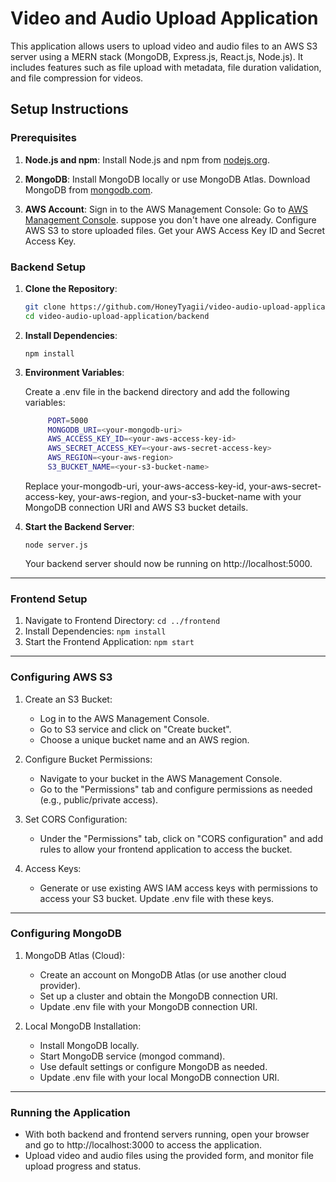 # Video and Audio Upload Application

This application allows users to upload video and audio files to an AWS S3 server using a MERN stack (MongoDB, Express.js, React.js, Node.js). It includes features such as file upload with metadata, file duration validation, and file compression for videos.

## Setup Instructions

### Prerequisites

1. **Node.js and npm**: Install Node.js and npm from [nodejs.org](https://nodejs.org/).

2. **MongoDB**: Install MongoDB locally or use MongoDB Atlas. Download MongoDB from [mongodb.com](https://www.mongodb.com/).

3. **AWS Account**: Sign in to the AWS Management Console: Go to [AWS Management Console](https://aws.amazon.com/console/). suppose you don't have one already. Configure AWS S3 to store uploaded files. Get your AWS Access Key ID and Secret Access Key. 

### Backend Setup

1. **Clone the Repository**:

   ```bash
   git clone https://github.com/HoneyTyagii/video-audio-upload-application
   cd video-audio-upload-application/backend
   ```

2. **Install Dependencies**:

    `npm install`
    
3. **Environment Variables**:

   Create a .env file in the backend directory and add the following variables:
   ```bash
        PORT=5000 
        MONGODB_URI=<your-mongodb-uri>
        AWS_ACCESS_KEY_ID=<your-aws-access-key-id>
        AWS_SECRET_ACCESS_KEY=<your-aws-secret-access-key>
        AWS_REGION=<your-aws-region>
        S3_BUCKET_NAME=<your-s3-bucket-name>
   ```

   Replace your-mongodb-uri, your-aws-access-key-id, your-aws-secret-access-key, your-aws-region, and your-s3-bucket-name with your MongoDB connection URI and AWS S3 bucket details.

4. **Start the Backend Server**:
   
   `node server.js`

   Your backend server should now be running on http://localhost:5000.

---

### Frontend Setup

1. Navigate to Frontend Directory: `cd ../frontend`
2. Install Dependencies: `npm install`
3. Start the Frontend Application: `npm start`

---
### Configuring AWS S3

1. Create an S3 Bucket:
   * Log in to the AWS Management Console.
   * Go to S3 service and click on "Create bucket".
   * Choose a unique bucket name and an AWS region.

2. Configure Bucket Permissions:
   * Navigate to your bucket in the AWS Management Console.
   * Go to the "Permissions" tab and configure permissions as needed (e.g., public/private access).

3. Set CORS Configuration:
   * Under the "Permissions" tab, click on "CORS configuration" and add rules to allow your frontend application to access the bucket.

4. Access Keys:
   * Generate or use existing AWS IAM access keys with permissions to access your S3 bucket. Update .env file with these keys.
  
---
### Configuring MongoDB

1. MongoDB Atlas (Cloud):
   * Create an account on MongoDB Atlas (or use another cloud provider).
   * Set up a cluster and obtain the MongoDB connection URI.
   * Update .env file with your MongoDB connection URI.

2. Local MongoDB Installation:
   * Install MongoDB locally.
   * Start MongoDB service (mongod command).
   * Use default settings or configure MongoDB as needed.
   * Update .env file with your local MongoDB connection URI.

---
### Running the Application

* With both backend and frontend servers running, open your browser and go to http://localhost:3000 to access the application.
* Upload video and audio files using the provided form, and monitor file upload progress and status.
